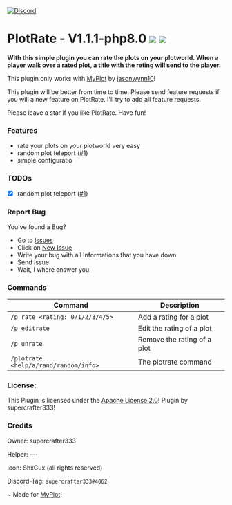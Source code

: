 [![Discord](https://img.shields.io/badge/chat-on%20discord-7289da.svg)](https://discord.gg/ca6cWPpERp)
# PlotRate - V1.1.1-php8.0   [![](https://poggit.pmmp.io/shield.state/PlotRate)](https://poggit.pmmp.io/p/theSpawn) [![](https://poggit.pmmp.io/shield.dl.total/PlotRate)](https://poggit.pmmp.io/p/PlotRate)

**With this simple plugin you can rate the plots on your plotworld. When a player walk over a rated plot, a title with the reting will send to the player.**

This plugin only works with [MyPlot](https://poggit.pmmp.io/p/MyPlot) by [jasonwynn10](https://github.com/jasonwynn10)!

This plugin will be better from time to time. Please send feature requests if you will a new feature on PlotRate. I'll try to add all feature requests.

Please leave a star if you like PlotRate. Have fun!

### Features
- rate your plots on your plotworld very easy
- random plot teleport ([#1](https://github.com/supercrafter333/PlotRate/issues/1))
- simple configuratio

### TODOs
- [X] random plot teleport ([#1](https://github.com/supercrafter333/PlotRate/issues/1))

### Report Bug
You've found a Bug?
- Go to [Issues](https://github.com/supercrafter333/PlotRate/issues)
- Click on [New Issue](https://github.com/supercrafter333/PlotRate/issues/new/choose)
- Write your bug with all Informations that you have down
- Send Issue
- Wait, I where answer you

### Commands
|**Command**|**Description**|
|-----------|---------------|
|`/p rate <rating: 0/1/2/3/4/5>`|Add a rating for a plot|
|`/p editrate`|Edit the rating of a plot|
|`/p unrate`|Remove the rating of a plot|
|`/plotrate <help/a/rand/random/info>`|The plotrate command|

### License:
This Plugin is licensed under the [Apache License 2.0](/LICENSE)! Plugin by supercrafter333!

### Credits

Owner: supercrafter333

Helper: ---

Icon: ShxGux (all rights reserved)

Discord-Tag: `supercrafter333#4062`

~ Made for [MyPlot](https://poggit.pmmp.io/p/MyPlot)!

